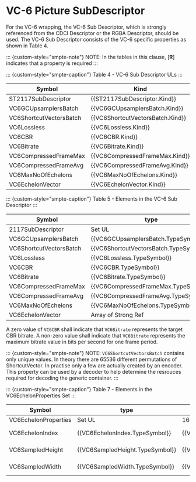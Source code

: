 # VC-6 Picture SubDescriptor

For the VC-6 wrapping, the VC-6 Sub Descriptor, which is strongly referenced from the CDCI Descriptor or the RGBA Descriptor, should be used.
The VC-6 Sub Descriptor consists of the VC-6 specific properties as shown in Table 4.

::: {custom-style="smpte-note"}
NOTE: In the tables in this clause, [**R**] indicates that a property is required
:::

::: {custom-style="smpte-caption"}
Table 4 - VC-6 Sub Descriptor ULs
:::

| Symbol                 | Kind                            | Item UL                         |
| -----------------------|---------------------------------|---------------------------------|
| ST2117SubDescriptor    | {{ST2117SubDescriptor.Kind}}    | {{ST2117SubDescriptor.UL}}      |
| VC6GCUpsamplersBatch   | {{VC6GCUpsamplersBatch.Kind}}   | {{VC6GCUpsamplersBatch.UL}}     |
| VC6ShortcutVectorsBatch| {{VC6ShortcutVectorsBatch.Kind}}| {{VC6ShortcutVectorsBatch.UL}}  |
| VC6Lossless            | {{VC6Lossless.Kind}}            | {{VC6Lossless.UL}}              |
| VC6CBR                 | {{VC6CBR.Kind}}                 | {{VC6CBR.UL}}                   |
| VC6Bitrate             | {{VC6Bitrate.Kind}}             | {{VC6Bitrate.UL}}               |
| VC6CompressedFrameMax  | {{VC6CompressedFrameMax.Kind}}  | {{VC6CompressedFrameMax.UL}}    |
| VC6CompressedFrameAvg  | {{VC6CompressedFrameAvg.Kind}}  | {{VC6CompressedFrameAvg.UL}}    |
| VC6MaxNoOfEchelons     | {{VC6MaxNoOfEchelons.Kind}}     | {{VC6MaxNoOfEchelons.UL}}       |
| VC6EchelonVector       | {{VC6EchelonVector.Kind}}       | {{VC6EchelonVector.UL}}         |

::: {custom-style="smpte-caption"}
Table 5 - Elements in the VC-6 Sub Descriptor
:::

| Symbol                 | type                                  | Len                                | Meaning                                |
| -----------------------|---------------------------------------|----------------------------------- |----------------------------------------|
| 2117SubDescriptor      | Set UL                                | 16                                 | [**R**] ST 2117 Sub Descriptor Key     |
| VC6GCUpsamplersBatch   | {{VC6GCUpsamplersBatch.TypeSymbol}}   | 8 + 16n                            | {{VC6GCUpsamplersBatch.Definition}}    |
| VC6ShortcutVectorsBatch| {{VC6ShortcutVectorsBatch.TypeSymbol}}| 8 + 16n                            | {{VC6ShortcutVectorsBatch.Definition}} |
| VC6Lossless            | {{VC6Lossless.TypeSymbol}}            | {{VC6Lossless.TypeSize}}           | {{VC6Lossless.Definition}}             |
| VC6CBR                 | {{VC6CBR.TypeSymbol}}                 | {{VC6CBR.TypeSize}}                | {{VC6CBR.Definition}}                  |
| VC6Bitrate             | {{VC6Bitrate.TypeSymbol}}             | {{VC6Bitrate.TypeSize}}            | {{VC6Bitrate.Definition}}              |
| VC6CompressedFrameMax  | {{VC6CompressedFrameMax.TypeSymbol}}  | {{VC6CompressedFrameMax.TypeSize}} | {{VC6CompressedFrameMax.Definition}}   |
| VC6CompressedFrameAvg  | {{VC6CompressedFrameAvg.TypeSymbol}}  | {{VC6CompressedFrameAvg.TypeSize}} | {{VC6CompressedFrameAvg.Definition}}   |
| VC6MaxNoOfEchelons     | {{VC6MaxNoOfEchelons.TypeSymbol}}     | {{VC6MaxNoOfEchelons.TypeSize}}    | {{VC6MaxNoOfEchelons.Definition}}      |
| VC6EchelonVector       | Array of Strong Ref                   | 8 + 16n                            | {{VC6EchelonVector.Definition}}        |

A zero value of `VC6CBR` shall indicate that `VC6Bitrate` represents the target CBR bitrate. A non-zero value shall indicate that `VC6Bitrate` represents the maximum
bitrate value in bits per second for one frame period.

::: {custom-style="smpte-note"}
NOTE: `VC6ShortcutVectorsBatch` contains only unique values. In theory there are 65536 different permutations of ShortcutVector.
In practise only a few are actually created by an encoder. This property can be used by a decoder to help determine the resrouces
required for decoding the generic container.
:::

::: {custom-style="smpte-caption"}
Table 7 - Elements in the VC6EchelonProperties Set
:::

| Symbol                | type                               | Len                            | Meaning                                |
| ----------------------|------------------------------------|--------------------------------|----------------------------------------|
| VC6EchelonProperties  | Set UL                             | 16                             | [**R**] VC6EchelonProperties Key       |
| VC6EchelonIndex       | {{VC6EchelonIndex.TypeSymbol}}     | {{VC6EchelonIndex.TypeSize}}   | [**R**] {{VC6EchelonIndex.Definition}} |
| VC6SampledHeight      | {{VC6SampledHeight.TypeSymbol}}    | {{VC6SampledHeight.TypeSize}}  | [**R**] {{VC6SampledHeight.Definition}}|
| VC6SampledWidth       | {{VC6SampledWidth.TypeSymbol}}     | {{VC6SampledWidth.TypeSize}}   | [**R**] {{VC6SampledWidth.Definition}} |
